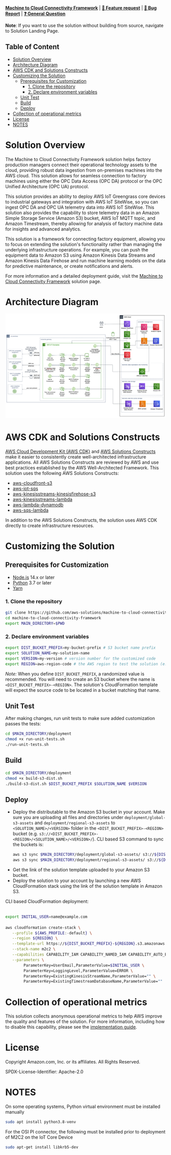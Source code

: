 **[Machine to Cloud Connectivity Framework](https://aws.amazon.com/solutions/implementations/machine-to-cloud-connectivity-framework/)** | **[🚧 Feature request](https://github.com/aws-solutions/machine-to-cloud-connectivity-framework/issues/new?assignees=&labels=enhancement&template=feature_request.md&title=)** | **[🐛 Bug Report](https://github.com/aws-solutions/machine-to-cloud-connectivity-framework/issues/new?assignees=&labels=bug&template=bug_report.md&title=)** | **[❓ General Question](https://github.com/aws-solutions/machine-to-cloud-connectivity-framework/issues/new?assignees=&labels=question&template=general_question.md&title=)**

**Note**: If you want to use the solution without building from source, navigate to Solution Landing Page.

## Table of Content

- [Solution Overview](#solution-overview)
- [Architecture Diagram](#architecture-diagram)
- [AWS CDK and Solutions Constructs](#aws-cdk-and-solutions-constructs)
- [Customizing the Solution](#customizing-the-solution)
  - [Prerequisites for Customization](#prerequisites-for-customization)
    - [1. Clone the repository](#1-clone-the-repository)
    - [2. Declare environment variables](#2-declare-environment-variables)
  - [Unit Test](#unit-test)
  - [Build](#build)
  - [Deploy](#deploy)
- [Collection of operational metrics](#collection-of-operational-metrics)
- [License](#license)
- [NOTES](#notes)

# Solution Overview

The Machine to Cloud Connectivity Framework solution helps factory production managers connect their operational technology assets to the cloud, providing robust data ingestion from on-premises machines into the AWS cloud. This solution allows for seamless connection to factory machines using either the OPC Data Access (OPC DA) protocol or the OPC Unified Architecture (OPC UA) protocol.

This solution provides an ability to deploy AWS IoT Greengrass core devices to industrial gateways and integration with AWS IoT SiteWise, so you can ingest OPC DA and OPC UA telemetry data into AWS IoT SiteWise. This solution also provides the capability to store telemetry data in an Amazon Simple Storage Service (Amazon S3) bucket, AWS IoT MQTT topic, and Amazon Timestream, thereby allowing for analysis of factory machine data for insights and advanced analytics.

This solution is a framework for connecting factory equipment, allowing you to focus on extending the solution's functionality rather than managing the underlying infrastructure operations. For example, you can push the equipment data to Amazon S3 using Amazon Kinesis Data Streams and Amazon Kinesis Data Firehose and run machine learning models on the data for predictive maintenance, or create notifications and alerts.

For more information and a detailed deployment guide, visit the [Machine to Cloud Connectivity Framework](https://aws.amazon.com/solutions/implementations/machine-to-cloud-connectivity-framework/) solution page.

# Architecture Diagram

![Architecture Diagram](./architecture.png)

# AWS CDK and Solutions Constructs

[AWS Cloud Development Kit (AWS CDK)](https://aws.amazon.com/cdk/) and [AWS Solutions Constructs](https://aws.amazon.com/solutions/constructs/) make it easier to consistently create well-architected infrastructure applications. All AWS Solutions Constructs are reviewed by AWS and use best practices established by the AWS Well-Architected Framework. This solution uses the following AWS Solutions Constructs:

- [aws-cloudfront-s3](https://docs.aws.amazon.com/solutions/latest/constructs/aws-cloudfront-s3.html)
- [aws-iot-sqs](https://docs.aws.amazon.com/solutions/latest/constructs/aws-iot-sqs.html)
- [aws-kinesisstreams-kinesisfirehose-s3](https://docs.aws.amazon.com/solutions/latest/constructs/aws-kinesisstreams-kinesisfirehose-s3.html)
- [aws-kinesisstreams-lambda](https://docs.aws.amazon.com/solutions/latest/constructs/aws-kinesisstreams-lambda.html)
- [aws-lambda-dynamodb](https://docs.aws.amazon.com/solutions/latest/constructs/aws-lambda-dynamodb.html)
- [aws-sqs-lambda](https://docs.aws.amazon.com/solutions/latest/constructs/aws-sqs-lambda.html)

In addition to the AWS Solutions Constructs, the solution uses AWS CDK directly to create infrastructure resources.

# Customizing the Solution

## Prerequisites for Customization

- [Node.js](https://nodejs.org/en/) 14.x or later
- [Python](https://www.python.org/) 3.7 or later
- [Yarn](https://yarnpkg.com/)

### 1. Clone the repository

```bash
git clone https://github.com/aws-solutions/machine-to-cloud-connectivity-framework.git
cd machine-to-cloud-connectivity-framework
export MAIN_DIRECTORY=$PWD
```

### 2. Declare environment variables

```bash
export DIST_BUCKET_PREFIX=my-bucket-prefix # S3 bucket name prefix
export SOLUTION_NAME=my-solution-name
export VERSION=my-version # version number for the customized code
export REGION=aws-region-code # the AWS region to test the solution (e.g. us-east-1)
```

_Note:_ When you define `DIST_BUCKET_PREFIX`, a randomized value is recommended. You will need to create an S3 bucket where the name is `<DIST_BUCKET_PREFIX>-<REGION>`. The solution's CloudFormation template will expect the source code to be located in a bucket matching that name.

## Unit Test

After making changes, run unit tests to make sure added customization passes the tests:

```bash
cd $MAIN_DIRECTORY/deployment
chmod +x run-unit-tests.sh
./run-unit-tests.sh
```

## Build

```bash
cd $MAIN_DIRECTORY/deployment
chmod +x build-s3-dist.sh
./build-s3-dist.sh $DIST_BUCKET_PREFIX $SOLUTION_NAME $VERSION
```

## Deploy

- Deploy the distributable to the Amazon S3 bucket in your account. Make sure you are uploading all files and directories under `deployment/global-s3-assets` and `deployment/regional-s3-assets` to `<SOLUTION_NAME>/<VERSION>` folder in the `<DIST_BUCKET_PREFIX>-<REGION>` bucket (e.g. `s3://<DIST_BUCKET_PREFIX>-<REGION>/<SOLUTION_NAME>/<VERSION>/`).
  CLI based S3 command to sync the buckets is:
  ```bash
  aws s3 sync $MAIN_DIRECTORY/deployment/global-s3-assets/ s3://${DIST_BUCKET_PREFIX}-${REGION}/${SOLUTION_NAME}/${VERSION}/
  aws s3 sync $MAIN_DIRECTORY/deployment/regional-s3-assets/ s3://${DIST_BUCKET_PREFIX}-${REGION}/${SOLUTION_NAME}/${VERSION}/
  ```
- Get the link of the solution template uploaded to your Amazon S3 bucket.
- Deploy the solution to your account by launching a new AWS CloudFormation stack using the link of the solution template in Amazon S3.

CLI based CloudFormation deployment:

```bash

export INITIAL_USER=name@example.com

aws cloudformation create-stack \
   --profile ${AWS_PROFILE:-default} \
   --region ${REGION} \
   --template-url https://${DIST_BUCKET_PREFIX}-${REGION}.s3.amazonaws.com/${SOLUTION_NAME}/${VERSION}/machine-to-cloud-connectivity-framework.template \
   --stack-name m2c2 \
   --capabilities CAPABILITY_IAM CAPABILITY_NAMED_IAM CAPABILITY_AUTO_EXPAND \
   --parameters \
        ParameterKey=UserEmail,ParameterValue=$INITIAL_USER \
        ParameterKey=LoggingLevel,ParameterValue=ERROR \
        ParameterKey=ExistingKinesisStreamName,ParameterValue="" \
        ParameterKey=ExistingTimestreamDatabaseName,ParameterValue=""

```

# Collection of operational metrics

This solution collects anonymous operational metrics to help AWS improve the quality and features of the solution. For more information, including how to disable this capability, please see the [implementation guide](https://docs.aws.amazon.com/solutions/latest/machine-to-cloud-connectivity-framework/operational-metrics.html).

# License

Copyright Amazon.com, Inc. or its affiliates. All Rights Reserved.

SPDX-License-Identifier: Apache-2.0


# NOTES

On some operating systems, Python virtual environment must be installed manually
```bash
sudo apt install python3.8-venv
```

For the OSI PI connector, the following must be installed prior to deployment of M2C2 on the IoT Core Device
```bash
sudo apt-get install libkrb5-dev
```
